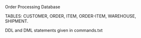Order Processing Database

TABLES:
CUSTOMER,
ORDER,
ITEM,
ORDER-ITEM,
WAREHOUSE,
SHIPMENT.

DDL and DML statements given in commands.txt
